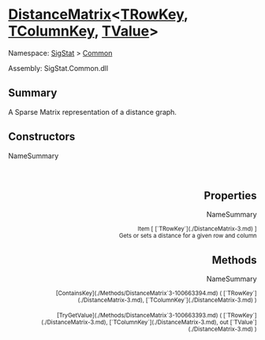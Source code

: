 # [DistanceMatrix](./DistanceMatrix-3.md)\<[TRowKey](./DistanceMatrix-3.md), [TColumnKey](./DistanceMatrix-3.md), [TValue](./DistanceMatrix-3.md)>

Namespace: [SigStat]() > [Common](./README.md)

Assembly: SigStat.Common.dll

## Summary
A Sparse Matrix representation of a distance graph.

## Constructors

NameSummary

<div style="text-align: right"><sub></sub></ div ><div style="text-align: right"><sub></sub></ div ><br>


## Properties

NameSummary

<div style="text-align: right"><sub>Item [ [`TRowKey`](./DistanceMatrix-3.md) ]</sub></ div ><div style="text-align: right"><sub>Gets or sets a distance for a given row and column</sub></ div ><br>


## Methods

NameSummary

<div style="text-align: right"><sub>[ContainsKey](./Methods/DistanceMatrix`3-100663394.md) ( [`TRowKey`](./DistanceMatrix-3.md), [`TColumnKey`](./DistanceMatrix-3.md) )</sub></ div ><div style="text-align: right"><sub></sub></ div ><br>
<div style="text-align: right"><sub>[TryGetValue](./Methods/DistanceMatrix`3-100663393.md) ( [`TRowKey`](./DistanceMatrix-3.md), [`TColumnKey`](./DistanceMatrix-3.md), out [`TValue`](./DistanceMatrix-3.md) )</sub></ div ><div style="text-align: right"><sub></sub></ div ><br>


